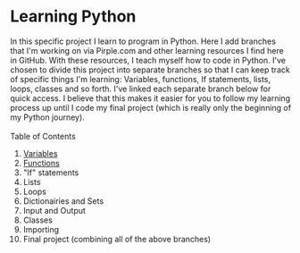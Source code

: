 # Learning Python
In this specific project I learn to program in Python. Here I add branches that I'm working on via Pirple.com and other learning resources I find here in GitHub. With these resources, I teach myself how to code in Python. I've chosen to divide this project into separate branches so that I can keep track of specific things I'm learning: Variables, functions, If statements, lists, loops, classes and so forth. I've linked each separate branch below for quick access. I believe that this makes it easier for you to follow my learning process up until I code my final project (which is really only the beginning of my Python journey).
<br><br>
Table of Contents
1. <a href="https://github.com/CAEL01/learningpython/blob/main/variables.py">Variables</a>
2. <a href="https://github.com/CAEL01/learningpython/blob/Functions/README.md">Functions</a>
3. "If" statements
4. Lists
5. Loops
6. Dictionairies and Sets
7. Input and Output
8. Classes
9. Importing
10. Final project (combining all of the above branches)
